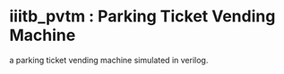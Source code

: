 # iiitb_pvtm : Parking Ticket Vending Machine
a parking ticket vending machine simulated in verilog. 
